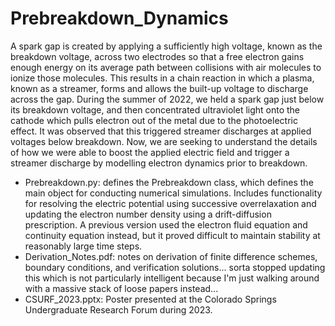 # Prebreakdown_Dynamics
A spark gap is created by applying a sufficiently high voltage, known as the breakdown voltage, across two electrodes so that a free electron gains enough energy on its average path between collisions with air molecules to ionize those molecules. This results in a chain reaction in which a plasma, known as a streamer, forms and allows the built-up voltage to discharge across the gap. During the summer of 2022, we held a spark gap just below its breakdown voltage, and then concentrated ultraviolet light onto the cathode which pulls electron out of the metal due to the photoelectric effect. It was observed that this triggered streamer discharges at applied voltages below breakdown. Now, we are seeking to understand the details of how we were able to boost the applied electric field and trigger a streamer discharge by modelling electron dynamics prior to breakdown. 

* Prebreakdown.py: defines the Prebreakdown class, which defines the main object for conducting numerical simulations. Includes functionality for resolving the electric potential using successive overrelaxation and updating the electron number density using a drift-diffusion prescription. A previous version used the electron fluid equation and continuity equation instead, but it proved difficult to maintain stability at reasonably large time steps.
* Derivation_Notes.pdf: notes on derivation of finite difference schemes, boundary conditions, and verification solutions... sorta stopped updating this which is not particularly intelligent because I'm just walking around with a massive stack of loose papers instead...
* CSURF_2023.pptx: Poster presented at the Colorado Springs Undergraduate Research Forum during 2023.
